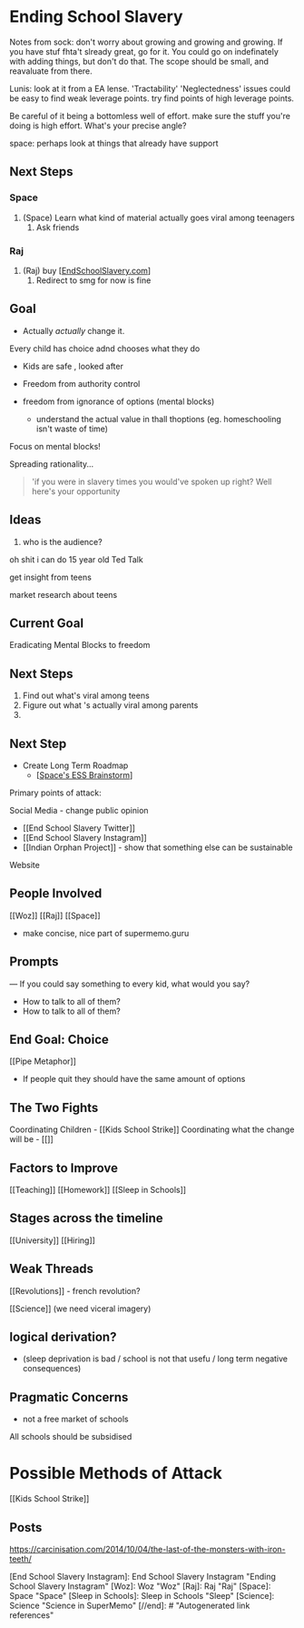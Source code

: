 
# Ending School Slavery

Notes from sock: don't worry about growing and growing and growing. If you have stuf fhta't slready great, go for it. You could go on indefinately with adding things, but don't do that. The scope should be small, and reavaluate from there. 

Lunis: look at it from a EA lense. 'Tractability' 'Neglectedness' issues
could be easy to find weak leverage points. try find points of high leverage points. 

Be careful of it being a bottomless well of effort. make sure the stuff you're doing is high effort. What's your precise angle?

space: perhaps look at things that already have support

## Next Steps
### Space
1. (Space) Learn what kind of material actually goes viral among teenagers
	1. Ask friends
### Raj
1. (Raj) buy [[EndSchoolSlavery.com]]
   1. Redirect to smg for now is fine

## Goal
- Actually *actually* change it.


Every child has choice adnd chooses what they do
- Kids are safe , looked after

- Freedom from authority control

- freedom from ignorance of options (mental blocks)
	- understand the actual value in thall thoptions (eg. homeschooling isn't waste of time)

Focus on mental blocks!

Spreading rationality...
> 'if you were in slavery times you would've spoken up right? Well here's your opportunity

## Ideas
1. who is the audience?

oh shit i can do 15 year old Ted Talk

get insight from teens

market research about teens


## Current Goal
Eradicating Mental Blocks to freedom
## Next Steps
1. Find out what's viral among teens
2. Figure out what 's actually viral among parents
3. 











## Next Step
- Create Long Term Roadmap
	- [[Space's ESS Brainstorm]]


Primary points of attack:
 



Social Media - change public opinion
- [[End School Slavery Twitter]]
- [[End School Slavery Instagram]]
- [[Indian Orphan Project]] - show that something else can be sustainable

Website

## People Involved
[[Woz]]
[[Raj]]
[[Space]]


- make concise, nice part of supermemo.guru


 ## Prompts 
— If you could say something to every kid, what would you say?
- How to talk to all of them?
- How to talk to all of them?



## End Goal: Choice
[[Pipe Metaphor]]

- If people quit they should have the same amount of options






## The Two Fights
Coordinating Children - [[Kids School Strike]]
Coordinating what the change will be - [[]]






## Factors to Improve
[[Teaching]]
[[Homework]]
[[Sleep in Schools]]



## Stages across the timeline

[[University]]
[[Hiring]]





## Weak Threads
[[Revolutions]]
	- french revolution?
	
[[Science]]
(we need viceral imagery)
##  logical derivation? 

- (sleep deprivation is bad / school is not that usefu / long term negative consequences)


## Pragmatic Concerns
- not a free market of schools


All schools should be subsidised


# Possible Methods of Attack
[[Kids School Strike]]


## Posts

https://carcinisation.com/2014/10/04/the-last-of-the-monsters-with-iron-teeth/

[//begin]: # "Autogenerated link references for markdown compatibility"
[EndSchoolSlavery.com]: endschoolslaverycom "EndSchoolSlavery.com"
[Space's ESS Brainstorm]: spaces-ess-brainstorm "Space's ESS Brainstorm"
[End School Slavery Instagram]: End School Slavery Instagram "Ending School Slavery Instagram"
[Woz]: Woz "Woz"
[Raj]: Raj "Raj"
[Space]: Space "Space"
[Sleep in Schools]: Sleep in Schools "Sleep"
[Science]: Science "Science in SuperMemo"
[//end]: # "Autogenerated link references"